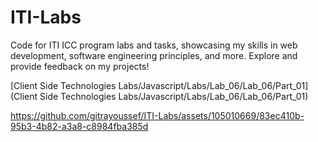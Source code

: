 # ITI-Labs
Code for ITI ICC program labs and tasks, showcasing my skills in web development, software engineering principles, and more. Explore and provide feedback on my projects!

[Client Side Technologies Labs/Javascript/Labs/Lab_06/Lab_06/Part_01](Client Side Technologies Labs/Javascript/Labs/Lab_06/Lab_06/Part_01)

https://github.com/gitrayoussef/ITI-Labs/assets/105010669/83ec410b-95b3-4b82-a3a8-c8984fba385d

